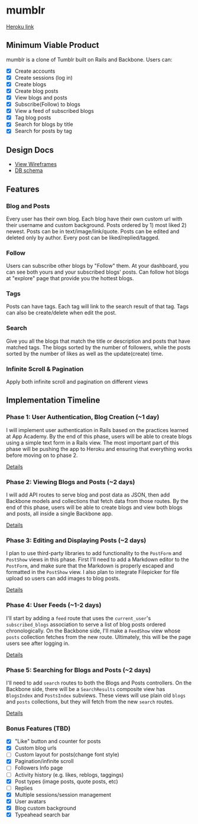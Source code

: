 # mumblr

[Heroku link][heroku]

[heroku]: https://mumblrr.herokuapp.com/

## Minimum Viable Product
mumblr is a clone of Tumblr built on Rails and Backbone. Users can:

- [x] Create accounts
- [x] Create sessions (log in)
- [x] Create blogs
- [x] Create blog posts
- [x] View blogs and posts
- [x] Subscribe(Follow) to blogs
- [x] View a feed of subscribed blogs
- [x] Tag blog posts
- [x] Search for blogs by title
- [x] Search for posts by tag

## Design Docs
* [View Wireframes][views]
* [DB schema][schema]

[views]: ./docs/views.md
[schema]: ./docs/schema.md

## Features

### Blog and Posts
Every user has their own blog. Each blog have their own custom url with their username and custom background. Posts ordered by 1) most liked 2) newest.
Posts can be in text/image/link/quote. Posts can be edited and deleted only by author. Every post can be liked/replied/tagged.

### Follow
Users can subscribe other blogs by "Follow" them. At your dashboard, you can see both yours and your subscribed blogs' posts. Can follow hot blogs at "explore" page that provide you the hottest blogs.

### Tags
Posts can have tags. Each tag will link to the search result of that tag. Tags can also be create/delete when edit the post.

### Search
Give you all the blogs that match the title or description and posts that have matched tags. The blogs sorted by the number of followers, while the posts sorted by the number of likes as well as the update(create) time.

### Infinite Scroll & Pagination
Apply both infinite scroll and pagination on different views

## Implementation Timeline

### Phase 1: User Authentication, Blog Creation (~1 day)
I will implement user authentication in Rails based on the practices learned at
App Academy. By the end of this phase, users will be able to create blogs using
a simple text form in a Rails view. The most important part of this phase will
be pushing the app to Heroku and ensuring that everything works before moving on
to phase 2.

[Details][phase-one]

### Phase 2: Viewing Blogs and Posts (~2 days)
I will add API routes to serve blog and post data as JSON, then add Backbone
models and collections that fetch data from those routes. By the end of this
phase, users will be able to create blogs and view both blogs and posts, all
inside a single Backbone app.

[Details][phase-two]

### Phase 3: Editing and Displaying Posts (~2 days)
I plan to use third-party libraries to add functionality to the `PostForm` and
`PostShow` views in this phase. First I'll need to add a Markdown editor to the
`PostForm`, and make sure that the Markdown is properly escaped and formatted in
the `PostShow` view. I also plan to integrate Filepicker for file upload so
users can add images to blog posts.

[Details][phase-three]

### Phase 4: User Feeds (~1-2 days)
I'll start by adding a `feed` route that uses the `current_user`'s
`subscribed_blogs` association to serve a list of blog posts ordered
chronologically. On the Backbone side, I'll make a `FeedShow` view whose `posts`
collection fetches from the new route.  Ultimately, this will be the page users
see after logging in.

[Details][phase-four]

### Phase 5: Searching for Blogs and Posts (~2 days)
I'll need to add `search` routes to both the Blogs and Posts controllers. On the
Backbone side, there will be a `SearchResults` composite view has `BlogsIndex`
and `PostsIndex` subviews. These views will use plain old `blogs` and `posts`
collections, but they will fetch from the new `search` routes.

[Details][phase-five]

### Bonus Features (TBD)
- [x] "Like" button and counter for posts
- [x] Custom blog urls
- [ ] Custom layout for posts(change font style)
- [x] Pagination/infinite scroll
- [ ] Followers Info page
- [ ] Activity history (e.g. likes, reblogs, taggings)
- [x] Post types (image posts, quote posts, etc)
- [ ] Replies
- [x] Multiple sessions/session management
- [x] User avatars
- [x] Blog custom background
- [x] Typeahead search bar

[phase-one]: ./docs/phases/phase1.md
[phase-two]: ./docs/phases/phase2.md
[phase-three]: ./docs/phases/phase3.md
[phase-four]: ./docs/phases/phase4.md
[phase-five]: ./docs/phases/phase5.md
